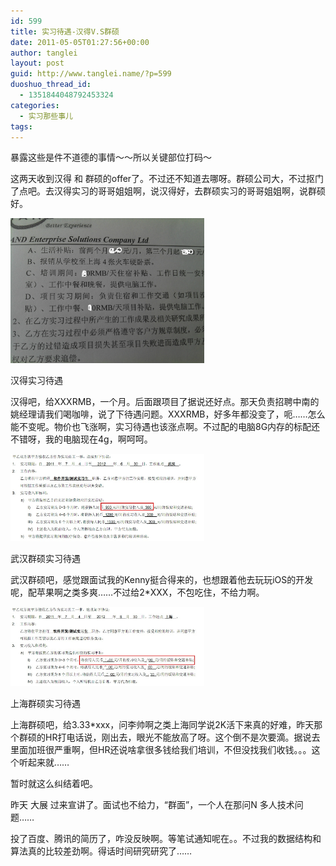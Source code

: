 ```yaml
---
id: 599
title: 实习待遇-汉得V.S群硕
date: 2011-05-05T01:27:56+00:00
author: tanglei
layout: post
guid: http://www.tanglei.name/?p=599
duoshuo_thread_id:
  - 1351844048792453324
categories:
  - 实习那些事儿
tags:
---
```

暴露这些是件不道德的事情～～所以关键部位打码～

这两天收到汉得 和 群硕的offer了。不过还不知道去哪呀。群硕公司大，不过抠门了点吧。去汉得实习的哥哥姐姐啊，说汉得好，去群硕实习的哥哥姐姐啊，说群硕好。

<div id="attachment_603" style="width: 310px" class="wp-caption aligncenter">
  <a href="/wp-content/uploads/2011/05/sh-hand.jpg"><img class="size-medium wp-image-603" title="汉得实习待遇" src="/wp-content/uploads/2011/05/sh-hand.jpg" alt="汉得实习待遇"  /></a>
  
  <p class="wp-caption-text">
    汉得实习待遇
  </p>
</div>

汉得吧，给XXXRMB，一个月。后面跟项目了据说还好点。那天负责招聘中南的姚经理请我们喝咖啡，说了下待遇问题。XXXRMB，好多年都没变了，呃……怎么能不变呢。物价也飞涨啊，实习待遇也该涨点啊。不过配的电脑8G内存的标配还不错呀，我的电脑现在4g，啊呵呵。

<div id="attachment_605" style="width: 310px" class="wp-caption aligncenter">
  <a href="/wp-content/uploads/2011/05/wh-qunshuo.jpg"><img class="size-medium wp-image-605" title="武汉群硕" src="/wp-content/uploads/2011/05/wh-qunshuo.jpg" alt="武汉群硕实习待遇"  /></a>
  
  <p class="wp-caption-text">
    武汉群硕实习待遇
  </p>
</div>

武汉群硕吧，感觉跟面试我的Kenny挺合得来的，也想跟着他去玩玩iOS的开发呢，配苹果啊之类多爽……不过给2*XXX，不包吃住，不给力啊。

<div id="attachment_604" style="width: 310px" class="wp-caption aligncenter">
  <a href="/wp-content/uploads/2011/05/sh-qunshuo.jpg"><img class="size-medium wp-image-604" title="上海群硕实习待遇" src="/wp-content/uploads/2011/05/sh-qunshuo.jpg" alt="上海群硕实习待遇"  /></a>
  
  <p class="wp-caption-text">
    上海群硕实习待遇
  </p>
</div>

上海群硕吧，给3.33*xxx，问李帅啊之类上海同学说2K活下来真的好难，昨天那个群硕的HR打电话说，刚出去，眼光不能放高了呀。这个倒不是次要滴。据说去里面加班很严重啊，但HR还说啥拿很多钱给我们培训，不但没找我们收钱。。。这个听起来就……

暂时就这么纠结着吧。

昨天 大展 过来宣讲了。面试也不给力，“群面”，一个人在那问N 多人技术问题……

投了百度、腾讯的简历了，咋没反映啊。等笔试通知呢在。。不过我的数据结构和算法真的比较差劲啊。得话时间研究研究了……
